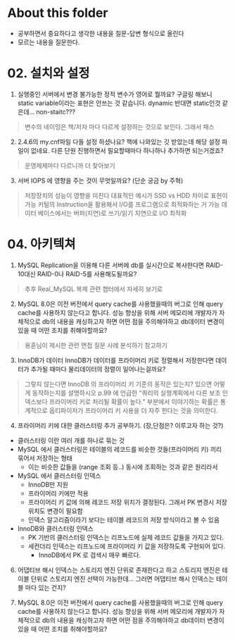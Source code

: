 # About this folder

- 공부하면서 중요하다고 생각한 내용을 질문-답변 형식으로 올린다
- 모르는 내용을 질문한다.

# 02. 설치와 설정

1. 실행중인 서버에서 변경 불가능한 정적 변수가 영어로 뭘까요? 구글링 해보니 static variable이라는 표현은 안쓰는 것 같습니다. dynamic 반대면 static인것 같은데...
	 non-staitc???

> 변수의 네이밍은 책/저자 마다 다르게 설정하는 것으로 보인다. 그래서 패스

2. 2.4.6의 my.cnf파일 다들 설정 하셨나요? 책에 나와있는 깃 받았는데 해당 설정 파일이 없네요. 다른 단원 진행하면서 필요할때마다 하나하나 추가하면 되는거겠죠?

> 운영체제마다 다르니까 더 찾아보기

3. 서버 IOPS 에 영향을 주는 것이 무엇일까요? \(단순 궁금 by 주혁)

> 저장장치의 성능이 영향을 미친다
> 대표적인 예시가 SSD vs HDD 차이로 표현이 가능
> 커털의 Instruction을 활용해서 I/O를 프로그램으로 최적화하는 거 가능
> 데이터 베이스에서는 버퍼\(지연)로 쓰기/읽기 지연으로 I/O 최적화

# 04. 아키텍쳐

1. MySQL Replication을 이용해 다른 서버에 db를 실시간으로 복사한다면 RAID-10대신 RAID-0나 RAID-5를 사용해도될까요?

> 추후 Real_MySQL 복제 관련 챕터에서 자세히 보기로

2. MySQL 8.0은 이전 버전에서 query cache를 사용했을때의 버그로 인해 query cache를 사용하지 않는다고 합니다. 성능 향상을 위해 서버 메모리에 개발자가 자체적으로 db의 내용을 캐싱하고자
	 하면 어떤 점을 주의해야하고 db데이터 변경이 있을 때 어떤 조치를 취해야할까요?

> 용훈님이 제시한 관련 면접 질문 사례 분석하기 참고하기

3. InnoDB가 데이터 InnoDB가 데이터를 프라이머리 키로 정렬해서 저장한다면 데이터가 추가될 때마다 물리데이터의 정렬이 일어나는걸까요?

> 그렇지 않는다면 InnoDB 의 프라이머리 키 기준의 동작은 있는지? 있으면 어떻게 동작하는지를 설명하시오
> p.99 에 언급한 “쿼리의 실행계획에서 다른 보조 인덱스보다 프라이머리 키로 처리될 확률이 높다.” 부분에서 이야기하는 확률은 통계적으로 옵티파이저가 프라이머리 키 사용을 더 자주 한다는 것을 의미한다.

4. 프라이머리 키에 대한 클러스터링 추가 공부하기. \(장,단점은? 이루고자 하는 것?)

- 클러스터링 이란 여러 개를 하나로 묶는 것
- MySQL 에서 클러스터링은 테이블의 레코드를 비슷한 것들\(프라이머리 키) 끼리 묶어서 저장하는 형태
	- 이는 비슷한 값들을 \(range 조회 등..) 동시에 조회하는 것과 같은 원리라서
- MySQL 에서 클러스터링 인덱스
	- InnoDB만 지원
	- 프라이머리 키에만 적용
	- 프라이머리 키 값에 의해 레코드 저장 위치가 결정된다. 그래서 PK 변경시 저장 위치도 변경이 필요함
	- 인덱스 알고리즘이라기 보다는 테이블 레코드의 저장 방식이라고 볼 수 있음
- InnoDB와 클러스터링 인덱스
	- PK 기반의 클러스터링 인덱스는 리프노드에 실제 레코드 값들을 가지고 있다.
	- 세컨더리 인덱스는 리프노드에 프라이머리 키 값을 저장하도록 구현되어 있다.
		- InnoDB에서 PK 로 검색시 매우 빠르다.

6. 어댑티브 해시 인덱스는 스토리지 엔진 단위로 존재한다고 하고 스토리지 엔진은 테이블 단위로 스토리지 엔진 선택이 가능한데… 그러면 어댑티브 해시 인덱스는 테이블 마다 있는 건지?

7. MySQL 8.0은 이전 버전에서 query cache를 사용했을때의 버그로 인해 query cache를 사용하지 않는다고 합니다. 성능 향상을 위해 서버 메모리에 개발자가 자체적으로 db의 내용을 캐싱하고자
	 하면 어떤 점을 주의해야하고 db데이터 변경이 있을 때 어떤 조치를 취해야할까요?
